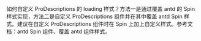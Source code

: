 如何自定义 ProDescriptions 的 loading 样式？方法一是通过覆盖 antd 的 Spin 样式实现，方法二是自定义 ProDescriptions 组件并在其中覆盖 antd Spin 样式。建议在自定义 ProDescriptions 组件时在 Spin 上加上自定义样式。参考文档：antd Spin 组件、覆盖 antd 组件样式。
